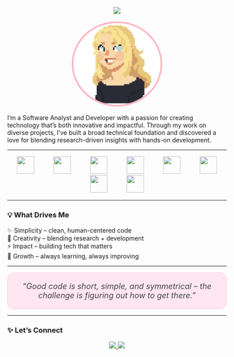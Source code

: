 <p align="center">
  <img src="https://capsule-render.vercel.app/api?type=waving&color=FFB6C1&height=200&section=header&text=Madalina%20Bulat&fontSize=40&fontColor=fff&animation=fadeIn" />
</p>

<p align="center">
  <img src="image.PNG" alt="Madalina Avatar" width="200" style="border-radius: 50%; border: 4px solid #FFB6C1;"/>
</p>

I’m a Software Analyst and Developer with a passion for creating technology that’s both innovative and impactful. Through my work on diverse projects, I’ve built a broad technical foundation and discovered a love for blending research-driven insights with hands-on development.

---

<p align="center">
  <img src="https://cdn.jsdelivr.net/gh/devicons/devicon/icons/java/java-original.svg" width="40" height="40" hspace="20"/>
  <img src="https://cdn.jsdelivr.net/gh/devicons/devicon/icons/cplusplus/cplusplus-original.svg" width="40" height="40" hspace="20"/>
  <img src="https://cdn.jsdelivr.net/gh/devicons/devicon/icons/csharp/csharp-original.svg" width="40" height="40" hspace="20"/>
  <img src="https://cdn.jsdelivr.net/gh/devicons/devicon/icons/python/python-original.svg" width="40" height="40" hspace="20"/>
  <img src="https://cdn.jsdelivr.net/gh/devicons/devicon/icons/java/java-original.svg" width="40" height="40" hspace="20"/>
  <img src="https://cdn.jsdelivr.net/gh/devicons/devicon/icons/cplusplus/cplusplus-original.svg" width="40" height="40" hspace="20"/>
  <img src="https://cdn.jsdelivr.net/gh/devicons/devicon/icons/csharp/csharp-original.svg" width="40" height="40" hspace="20"/>
  <img src="https://cdn.jsdelivr.net/gh/devicons/devicon/icons/python/python-original.svg" width="40" height="40" hspace="20"/>
</p>

---


### 💡 What Drives Me
✨ Simplicity – clean, human-centered code  
🌸 Creativity – blending research + development  
⚡ Impact – building tech that matters  
🚀 Growth – always learning, always improving  


---


<p align="center" style="background:#ffe6f1; padding:20px; border-radius:15px; border:1px solid #f8cce0; max-width:600px; margin:auto;">
  <em style="color:#444; font-size:18px;">
    “Good code is short, simple, and symmetrical – the challenge is figuring out how to get there.”
  </em>
</p>

---

### ✨ Let’s Connect

<p align="center">
  <a href="https://www.linkedin.com/in/madalina-bulat/">
    <img src="https://img.shields.io/badge/-LinkedIn-ffb6c1?style=for-the-badge&logo=linkedin&logoColor=white" />
  </a>
  <a href="https://github.com/YourGitHubUsername">
    <img src="https://img.shields.io/badge/-GitHub-ff69b4?style=for-the-badge&logo=github&logoColor=white" />
  </a>
</p>




